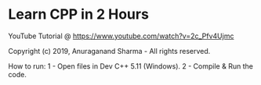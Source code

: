 # Learn CPP in 2 Hours
YouTube Tutorial @ https://www.youtube.com/watch?v=2c_Pfv4Ujmc

Copyright (c) 2019, Anuraganand Sharma - All rights reserved.
 
How to run:
1 - Open files in Dev C++ 5.11 (Windows).
2 - Compile & Run the code.
